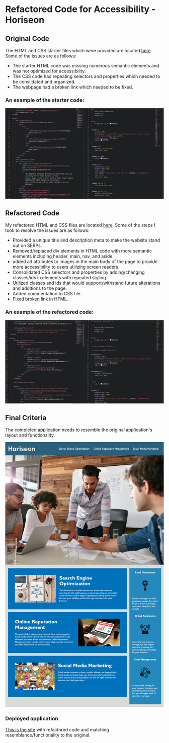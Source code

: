 # Refactored Code for Accessibility - Horiseon


## Original Code

The HTML and CSS starter files which were provided are located [here](https://github.com/AndreaRene/Horiseon_accessibility_refactoring/tree/main/Starter_Code). Some of the issues are as follows:

* The starter HTML code was missing numerous semantic elements and was not optimized for accessibility. 
* The CSS code had repeating selectors and properties which needed to be consildated and organized. 
* The webpage had a broken link which needed to be fixed.

### An example of the starter code:

![An image depicting portions of the HTML and CSS starter code.](./assets/starter-code-example.PNG)

## Refactored Code

My refactored HTML and CSS files are located [here](https://github.com/AndreaRene/Horiseon_accessibility_refactoring/tree/main/Refactored_Code). Some of the steps I took to resolve the issues are as follows:

* Provided a unique title and description meta to make the website stand out on SERPs.
* Removed/replaced div elements in HTML code with more semantic elements including header, main, nav, and aside.
* added alt attributes to images in the main body of the page to provide more accessibility to users utilizing screen readers.
* Consolidated CSS selectors and properties by adding/changing classes/ids in elements with repeated styling.
* Utilized classes and ids that would support/withstand future alterations and additions to the page.
* Added commentation to CSS file.
* Fixed broken link in HTML.

### An example of the refactored code:

![An image depicting portions of the HTML and CSS refactored code.](./assets/refactored-code-example.PNG)

## Final Criteria

The completed application needs to resemble the original application's layout and functionality.

![An image depicting a mock up of the page.](./assets/module-1-mock-up.png)

### Deployed application

[This is the site](https://andrearene.github.io/Horiseon_accessibility_refactoring/) with refactored code and matching resemblance/functionality to the original. 

